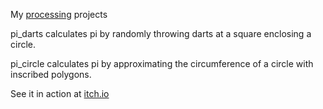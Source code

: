 My [processing](http://processing.org) projects

pi_darts calculates pi by randomly throwing darts at a square enclosing a circle.

pi_circle calculates pi by approximating the circumference of a circle with inscribed polygons.

See it in action at [itch.io](https://technicat.itch.io/processing-pi)
